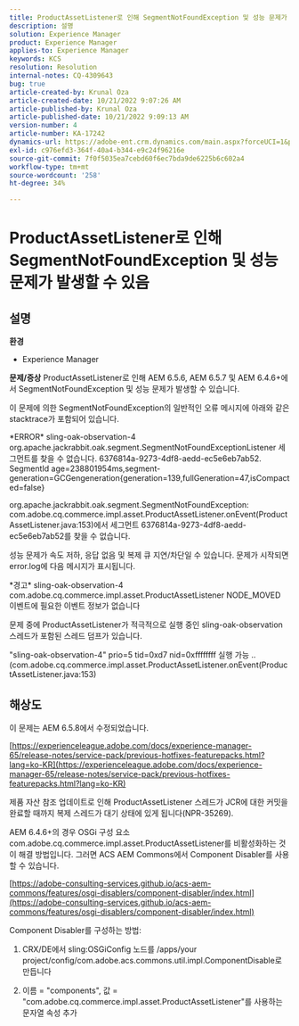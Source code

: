 ```yaml
---
title: ProductAssetListener로 인해 SegmentNotFoundException 및 성능 문제가 발생할 수 있음
description: 설명
solution: Experience Manager
product: Experience Manager
applies-to: Experience Manager
keywords: KCS
resolution: Resolution
internal-notes: CQ-4309643
bug: true
article-created-by: Krunal Oza
article-created-date: 10/21/2022 9:07:26 AM
article-published-by: Krunal Oza
article-published-date: 10/21/2022 9:09:13 AM
version-number: 4
article-number: KA-17242
dynamics-url: https://adobe-ent.crm.dynamics.com/main.aspx?forceUCI=1&pagetype=entityrecord&etn=knowledgearticle&id=f9b60fc7-1f51-ed11-bba2-0022480867fb
exl-id: c976efd3-364f-40a4-b344-e9c24f96216e
source-git-commit: 7f0f5035ea7cebd60f6ec7bda9de6225b6c602a4
workflow-type: tm+mt
source-wordcount: '258'
ht-degree: 34%

---
```


# ProductAssetListener로 인해 SegmentNotFoundException 및 성능 문제가 발생할 수 있음

## 설명

<b>환경</b>
- Experience Manager



<b>문제/증상</b>
ProductAssetListener로 인해 AEM 6.5.6, AEM 6.5.7 및 AEM 6.4.6+에서 SegmentNotFoundException 및 성능 문제가 발생할 수 있습니다.



이 문제에 의한 SegmentNotFoundException의 일반적인 오류 메시지에 아래와 같은 stacktrace가 포함되어 있습니다.

\*ERROR\* sling-oak-observation-4 org.apache.jackrabbit.oak.segment.SegmentNotFoundExceptionListener 세그먼트를 찾을 수 없습니다. 6376814a-9273-4df8-aedd-ec5e6eb7ab52. SegmentId age=238801954ms,segment-generation=GCGengeneration{generation=139,fullGeneration=47,isCompacted=false}

org.apache.jackrabbit.oak.segment.SegmentNotFoundException: com.adobe.cq.commerce.impl.asset.ProductAssetListener.onEvent(ProductAssetListener.java:153)에서 세그먼트 6376814a-9273-4df8-aedd-ec5e6eb7ab52를 찾을 수 없습니다.



성능 문제가 속도 저하, 응답 없음 및 복제 큐 지연/차단일 수 있습니다. 문제가 시작되면 error.log에 다음 메시지가 표시됩니다.

\*경고\* sling-oak-observation-4 com.adobe.cq.commerce.impl.asset.ProductAssetListener NODE_MOVED 이벤트에 필요한 이벤트 정보가 없습니다



문제 중에 ProductAssetListener가 적극적으로 실행 중인 sling-oak-observation 스레드가 포함된 스레드 덤프가 있습니다.

&quot;sling-oak-observation-4&quot; prio=5 tid=0xd7 nid=0xffffffff 실행 가능 ..(com.adobe.cq.commerce.impl.asset.ProductAssetListener.onEvent(ProductAssetListener.java:153)


## 해상도


이 문제는 AEM 6.5.8에서 수정되었습니다.

[https://experienceleague.adobe.com/docs/experience-manager-65/release-notes/service-pack/previous-hotfixes-featurepacks.html?lang=ko-KR](https://experienceleague.adobe.com/docs/experience-manager-65/release-notes/service-pack/previous-hotfixes-featurepacks.html?lang=ko-KR)

제품 자산 참조 업데이트로 인해 ProductAssetListener 스레드가 JCR에 대한 커밋을 완료할 때까지 복제 스레드가 대기 상태에 있게 됩니다(NPR-35269).



AEM 6.4.6+의 경우 OSGi 구성 요소 com.adobe.cq.commerce.impl.asset.ProductAssetListener를 비활성화하는 것이 해결 방법입니다. 그러면 ACS AEM Commons에서 Component Disabler를 사용할 수 있습니다.

[https://adobe-consulting-services.github.io/acs-aem-commons/features/osgi-disablers/component-disabler/index.html](https://adobe-consulting-services.github.io/acs-aem-commons/features/osgi-disablers/component-disabler/index.html)



Component Disabler를 구성하는 방법:

1. CRX/DE에서 sling:OSGiConfig 노드를 /apps/your project/config/com.adobe.acs.commons.util.impl.ComponentDisable로 만듭니다

2. 이름 = &quot;components&quot;, 값 = &quot;com.adobe.cq.commerce.impl.asset.ProductAssetListener&quot;를 사용하는 문자열 속성 추가
